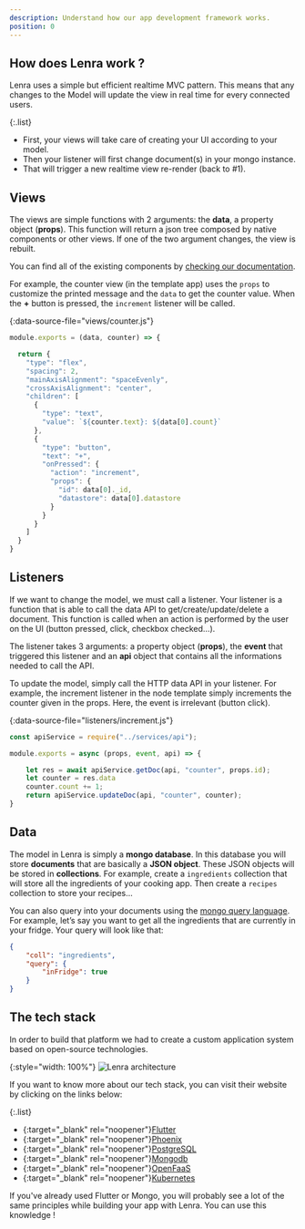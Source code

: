 ```yaml
---
description: Understand how our app development framework works.
position: 0
---
```


## How does Lenra work ?

Lenra uses a simple but efficient realtime MVC pattern. This means that any changes to the Model will update the view in real time for every connected users.

{:.list}
- First, your views will take care of creating your UI according to your model.
- Then your listener will first change document(s) in your mongo instance.
- That will trigger a new realtime view re-render (back to #1).

## Views

The views are simple functions with 2 arguments: the **data**, a property object (**props**). This function will return a json tree composed by native components or other views. If one of the two argument changes, the view is rebuilt.

You can find all of the existing components by [checking our documentation](/references/components-api/).

For example, the counter view (in the template app) uses the `props` to customize the printed message and the `data` to get the counter value. When the **+** button is pressed, the `increment` listener will be called.

{:data-source-file="views/counter.js"}
```javascript
module.exports = (data, counter) => {

  return {
    "type": "flex",
    "spacing": 2,
    "mainAxisAlignment": "spaceEvenly",
    "crossAxisAlignment": "center",
    "children": [
      {
        "type": "text",
        "value": `${counter.text}: ${data[0].count}`
      },
      {
        "type": "button",
        "text": "+",
        "onPressed": {
          "action": "increment",
          "props": {
            "id": data[0]._id,
            "datastore": data[0].datastore
          }
        }
      }
    ]
  }
}
```

## Listeners

If we want to change the model, we must call a listener. Your listener is a function that is able to call the data API to get/create/update/delete a document. This function is called when an action is performed by the user on the UI (button pressed, click, checkbox checked…). 

The listener takes 3 arguments: a property object (**props**), the **event** that triggered this listener and an **api** object that contains all the informations needed to call the API. 

To update the model, simply call the HTTP data API in your listener. For example, the increment listener in the node template simply increments the counter given in the props. Here, the event is irrelevant (button click).

{:data-source-file="listeners/increment.js"}
```javascript
const apiService = require("../services/api");

module.exports = async (props, event, api) => {

    let res = await apiService.getDoc(api, "counter", props.id);
    let counter = res.data
    counter.count += 1;
    return apiService.updateDoc(api, "counter", counter);
}
```


## Data

The model in Lenra is simply a **mongo database**. In this database you will store **documents** that are basically a **JSON object**. These JSON objects will be stored in **collections**. For example, create a `ingredients` collection that will store all the ingredients of your cooking app. Then create a `recipes` collection to store your recipes…

You can also query into your documents using the [mongo query language](https://www.mongodb.com/docs/manual/tutorial/query-documents/). For example, let’s say you want to get all the ingredients that are currently in your fridge. Your query will look like that: 

```json
{
	"coll": "ingredients",
	"query": {
		"inFridge": true
	}
}
```

## The tech stack

In order to build that platform we had to create a custom application system based on open-source technologies.

{:style="width: 100%"}
![Lenra architecture](/img/architecture.svg)

If you want to know more about our tech stack, you can visit their website by clicking on the links below:

{:.list}
- {:target="_blank" rel="noopener"}[Flutter](https://flutter.dev/)
- {:target="_blank" rel="noopener"}[Phoenix](https://phoenixframework.org/)
- {:target="_blank" rel="noopener"}[PostgreSQL](https://www.postgresql.org/)
- {:target="_blank" rel="noopener"}[Mongodb](https://mongodb.com/)
- {:target="_blank" rel="noopener"}[OpenFaaS](https://www.openfaas.com/)
- {:target="_blank" rel="noopener"}[Kubernetes](https://kubernetes.io/)


If you've already used Flutter or Mongo, you will probably see a lot of the same principles while building your app with Lenra. You can use this knowledge !